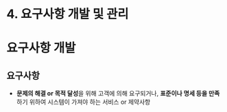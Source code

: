 # 4. 요구사항 개발 및 관리  

# 요구사항 개발  

## 요구사항  
- **문제의 해결 or 목적 달성**을 위해 고객에 의해 요구되거나, **표준이나 명세 등을 만족**하기 위하여 시스템이 가져야 하는 서비스 or 제약사항  
